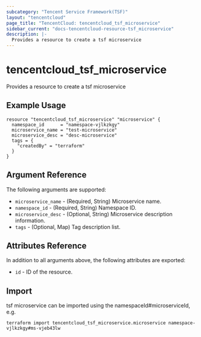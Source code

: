 ```yaml
---
subcategory: "Tencent Service Framework(TSF)"
layout: "tencentcloud"
page_title: "TencentCloud: tencentcloud_tsf_microservice"
sidebar_current: "docs-tencentcloud-resource-tsf_microservice"
description: |-
  Provides a resource to create a tsf microservice
---
```


# tencentcloud_tsf_microservice

Provides a resource to create a tsf microservice

## Example Usage

```hcl
resource "tencentcloud_tsf_microservice" "microservice" {
  namespace_id      = "namespace-vjlkzkgy"
  microservice_name = "test-microservice"
  microservice_desc = "desc-microservice"
  tags = {
    "createdBy" = "terraform"
  }
}
```

## Argument Reference

The following arguments are supported:

* `microservice_name` - (Required, String) Microservice name.
* `namespace_id` - (Required, String) Namespace ID.
* `microservice_desc` - (Optional, String) Microservice description information.
* `tags` - (Optional, Map) Tag description list.

## Attributes Reference

In addition to all arguments above, the following attributes are exported:

* `id` - ID of the resource.




## Import

tsf microservice can be imported using the namespaceId#microserviceId, e.g.

```
terraform import tencentcloud_tsf_microservice.microservice namespace-vjlkzkgy#ms-vjeb43lw
```

